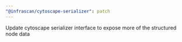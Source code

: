 ```yaml
---
"@infrascan/cytoscape-serializer": patch
---
```


Update cytoscape serializer interface to expose more of the structured node data
